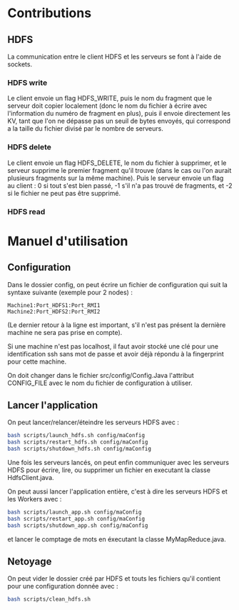 # Contributions
## HDFS
La communication entre le client HDFS et les serveurs se font à l'aide de sockets. 

### HDFS write
Le client envoie un flag HDFS_WRITE, puis le nom du fragment que le serveur doit copier localement (donc 
le nom du fichier à écrire avec l'information du numéro de fragment en plus), puis il envoie directement les 
KV, tant que l'on ne dépasse pas un seuil de bytes envoyés, qui correspond a la taille du fichier divisé 
par le nombre de serveurs.

### HDFS delete
Le client envoie un flag HDFS_DELETE, le nom du fichier à supprimer, et le serveur supprime le premier 
fragment qu'il trouve (dans le cas ou l'on aurait plusieurs fragments sur la même machine). Puis le serveur 
envoie un flag au client : 0 si tout s'est bien passé, -1 s'il n'a pas trouvé de fragments, et -2 si le fichier ne peut pas être supprimé.

### HDFS read


# Manuel d'utilisation

## Configuration 

Dans le dossier config, on peut écrire un fichier de configuration qui suit la syntaxe suivante (exemple pour 2 nodes) : 
```
Machine1:Port_HDFS1:Port_RMI1
Machine2:Port_HDFS2:Port_RMI2

```
(Le dernier retour à la ligne est important, s'il n'est pas présent la dernière machine ne sera pas prise en compte).

Si une machine n'est pas localhost, il faut avoir stocké une clé pour une identification ssh sans mot de passe et avoir déjà répondu à la fingerprint pour cette machine.

On doit changer dans le fichier src/config/Config.Java l'attribut CONFIG_FILE avec le nom du fichier de configuration à utiliser.

## Lancer l'application

On peut lancer/relancer/éteindre les serveurs HDFS avec : 
```bash
bash scripts/launch_hdfs.sh config/maConfig
bash scripts/restart_hdfs.sh config/maConfig
bash scripts/shutdown_hdfs.sh config/maConfig
```

Une fois les serveurs lancés, on peut enfin communiquer avec les serveurs HDFS pour écrire, lire, ou supprimer un fichier en executant la classe HdfsClient.java.

On peut aussi lancer l'application entière, c'est à dire les serveurs HDFS et les Workers avec : 

```bash
bash scripts/launch_app.sh config/maConfig
bash scripts/restart_app.sh config/maConfig
bash scripts/shutdown_app.sh config/maConfig
```

et lancer le comptage de mots en éxecutant la classe MyMapReduce.java.
## Netoyage 

On peut vider le dossier créé par HDFS et touts les fichiers qu'il contient pour une configuration donnée avec :

```bash
bash scripts/clean_hdfs.sh
```
